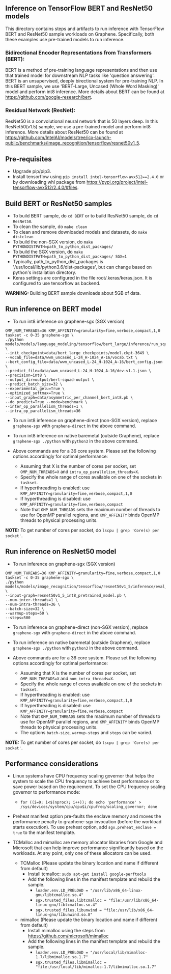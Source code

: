 ## Inference on TensorFlow BERT and ResNet50 models
This directory contains steps and artifacts to run inference with TensorFlow BERT and ResNet50
sample workloads on Graphene. Specifically, both these examples use pre-trained models to run
inference.

### Bidirectional Encoder Representations from Transformers (BERT):
BERT is a method of pre-training language representations and then use that trained model for
downstream NLP tasks like 'question answering'. BERT is an unsupervised, deeply birectional system
for pre-training NLP.
In this BERT sample, we use 'BERT-Large, Uncased (Whole Word Masking)' model and perform int8
inference. More details about BERT can be found at https://github.com/google-research/bert.

### Residual Network (ResNet):
ResNet50 is a convolutional neural network that is 50 layers deep.
In this ResNet50(v1.5) sample, we use a pre-trained model and perform int8 inference.
More details about ResNet50 can be found at https://github.com/IntelAI/models/tree/icx-launch-public/benchmarks/image_recognition/tensorflow/resnet50v1_5.

## Pre-requisites
- Upgrade pip/pip3.
- Install tensorflow using ``pip install intel-tensorflow-avx512==2.4.0`` or by downloading whl
package from https://pypi.org/project/intel-tensorflow-avx512/2.4.0/#files.

## Build BERT or ResNet50 samples
- To build BERT sample, do ``cd BERT`` or to build ResNet50 sample, do ``cd ResNet50``.
- To clean the sample, do ``make clean``
- To clean and remove downloaded models and datasets, do ``make distclean``
- To build the non-SGX version, do ``make PYTHONDISTPATH=path_to_python_dist_packages/``
- To build the SGX version, do ``make PYTHONDISTPATH=path_to_python_dist_packages/ SGX=1``
- Typically, path_to_python_dist_packages is '/usr/local/lib/python3.6/dist-packages', but can
change based on python's installation directory.
- Keras settings are configured in the file root/.keras/keras.json. It is configured to use
tensorflow as backend.

**WARNING:** Building BERT sample downloads about 5GB of data.

## Run inference on BERT model
- To run int8 inference on graphene-sgx (SGX version)
```
OMP_NUM_THREADS=36 KMP_AFFINITY=granularity=fine,verbose,compact,1,0 taskset -c 0-35 graphene-sgx \
./python models/models/language_modeling/tensorflow/bert_large/inference/run_squad.py \
--init_checkpoint=data/bert_large_checkpoints/model.ckpt-3649 \
--vocab_file=data/wwm_uncased_L-24_H-1024_A-16/vocab.txt \
--bert_config_file=data/wwm_uncased_L-24_H-1024_A-16/bert_config.json \
--predict_file=data/wwm_uncased_L-24_H-1024_A-16/dev-v1.1.json \
--precision=int8 \
--output_dir=output/bert-squad-output \
--predict_batch_size=32 \
--experimental_gelu=True \
--optimized_softmax=True \
--input_graph=data/asymmetric_per_channel_bert_int8.pb \
--do_predict=True --mode=benchmark \
--inter_op_parallelism_threads=1 \
--intra_op_parallelism_threads=36
```
- To run int8 inference on graphene-direct (non-SGX version), replace `graphene-sgx` with
`graphene-direct` in the above command.
- To run int8 inference on native baremetal (outside Graphene), replace `graphene-sgx ./python` with
`python3` in the above command.

- Above commands are for a 36 core system. Please set the following options accordingly for optimal
  performance:
    - Assuming that X is the number of cores per socket, set `OMP_NUM_THREADS=X`
      and `intra_op_parallelism_threads=X`.
    - Specify the whole range of cores available on one of the sockets in `taskset`.
    - If hyperthreading is enabled: use ``KMP_AFFINITY=granularity=fine,verbose,compact,1,0``
    - If hyperthreading is disabled: use ``KMP_AFFINITY=granularity=fine,verbose,compact``
    - Note that `OMP_NUM_THREADS` sets the maximum number of threads to
      use for OpenMP parallel regions, and `KMP_AFFINITY` binds OpenMP threads
      to physical processing units.

**NOTE:** To get number of cores per socket, do ``lscpu | grep 'Core(s) per socket'``.

## Run inference on ResNet50 model
- To run inference on graphene-sgx (SGX version)
```
OMP_NUM_THREADS=36 KMP_AFFINITY=granularity=fine,verbose,compact,1,0 taskset -c 0-35 graphene-sgx \
./python models/models/image_recognition/tensorflow/resnet50v1_5/inference/eval_image_classifier_inference.py \
--input-graph=resnet50v1_5_int8_pretrained_model.pb \
--num-inter-threads=1 \
--num-intra-threads=36 \
--batch-size=32 \
--warmup-steps=50 \
--steps=500
```
- To run inference on graphene-direct (non-SGX version), replace `graphene-sgx` with
`graphene-direct` in the above command.
- To run inference on native baremetal (outside Graphene), replace `graphene-sgx ./python` with
`python3` in the above command.

- Above commands are for a 36 core system. Please set the following options accordingly for optimal
  performance:
    - Assuming that X is the number of cores per socket, set `OMP_NUM_THREADS=X`
      and `num_intra_threads=X`.
    - Specify the whole range of cores available on one of the sockets in `taskset`.
    - If hyperthreading is enabled: use ``KMP_AFFINITY=granularity=fine,verbose,compact,1,0``
    - If hyperthreading is disabled: use ``KMP_AFFINITY=granularity=fine,verbose,compact``
    - Note that `OMP_NUM_THREADS` sets the maximum number of threads to
      use for OpenMP parallel regions, and `KMP_AFFINITY` binds OpenMP threads
      to physical processing units.
    - The options `batch-size`, `warmup-steps` and `steps` can be varied.

**NOTE:** To get number of cores per socket, do ``lscpu | grep 'Core(s) per socket'``.

## Performance considerations
- Linux systems have CPU frequency scaling governor that helps the system to scale the CPU frequency
to achieve best performance or to save power based on the requirement.
To set the CPU frequency scaling governor to performance mode:

  - ``for ((i=0; i<$(nproc); i++)); do echo 'performance' > /sys/devices/system/cpu/cpu$i/cpufreq/scaling_governor; done``

- Preheat manifest option pre-faults the enclave memory and moves the performance penalty to
graphene-sgx invocation (before the workload starts execution).
To use preheat option, add ``sgx.preheat_enclave = true`` to the manifest template.
- TCMalloc and mimalloc are memory allocator libraries from Google and Microsoft that can help
  improve performance significantly based on the workloads. At any point, only one of these
  allocators can be used.
  - TCMalloc (Please update the binary location and name if different from default)
    - Install tcmalloc: ``sudo apt-get install google-perftools``
    - Add the following lines in the manifest template and rebuild the sample.
        - ``loader.env.LD_PRELOAD = "/usr/lib/x86_64-linux-gnu/libtcmalloc.so.4"``
        - ``sgx.trusted_files.libtcmalloc = "file:/usr/lib/x86_64-linux-gnu/libtcmalloc.so.4"``
        - ``sgx.trusted_files.libunwind = "file:/usr/lib/x86_64-linux-gnu/libunwind.so.8"``
  - mimalloc (Please update the binary location and name if different from default)
    - Install mimalloc using the steps from https://github.com/microsoft/mimalloc
    - Add the following lines in the manifest template and rebuild the sample.
        - ``loader.env.LD_PRELOAD = "/usr/local/lib/mimalloc-1.7/libmimalloc.so.1.7"``
        - ``sgx.trusted_files.libmimalloc = "file:/usr/local/lib/mimalloc-1.7/libmimalloc.so.1.7"``
